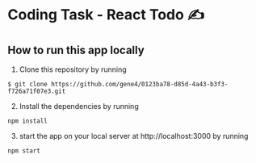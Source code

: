 # Coding Task - React Todo ✍️

## How to run this app locally 

1) Clone this repository by running
```
$ git clone https://github.com/gene4/0123ba78-d85d-4a43-b3f3-f726a71f07e3.git
```

2) Install the dependencies by running 
```
npm install
```

3) start the app on your local server at http://localhost:3000 by running
```
npm start
```
